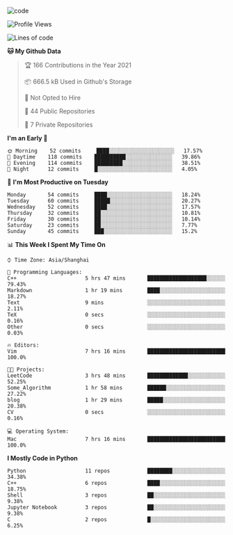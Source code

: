 
<!--
**liuyaanng/liuyaanng** is a ✨ _special_ ✨ repository because its `README.md` (this file) appears on your GitHub profile.

Here are some ideas to get you started:

- 🔭 I’m currently working on ...
- 🌱 I’m currently learning ...
- 👯 I’m looking to collaborate on ...
- 🤔 I’m looking for help with ...
- 💬 Ask me about ...
- 📫 How to reach me: ...
- 😄 Pronouns: ...
- ⚡ Fun fact: ...
-->


![code](https://cdn.jsdelivr.net/gh/liuyaanng/liuyaanng@1.0/code.gif) 

<!--START_SECTION:waka-->
![Profile Views](http://img.shields.io/badge/Profile%20Views-7-blue)

![Lines of code](https://img.shields.io/badge/From%20Hello%20World%20I%27ve%20Written-5.3%20million%20lines%20of%20code-blue)

**🐱 My Github Data** 

> 🏆 166 Contributions in the Year 2021
 > 
> 📦 666.5 kB Used in Github's Storage 
 > 
> 🚫 Not Opted to Hire
 > 
> 📜 44 Public Repositories 
 > 
> 🔑 7 Private Repositories  
 > 
**I'm an Early 🐤** 

```text
🌞 Morning    52 commits     ████░░░░░░░░░░░░░░░░░░░░░   17.57% 
🌆 Daytime    118 commits    ██████████░░░░░░░░░░░░░░░   39.86% 
🌃 Evening    114 commits    █████████░░░░░░░░░░░░░░░░   38.51% 
🌙 Night      12 commits     █░░░░░░░░░░░░░░░░░░░░░░░░   4.05%

```
📅 **I'm Most Productive on Tuesday** 

```text
Monday       54 commits     ████░░░░░░░░░░░░░░░░░░░░░   18.24% 
Tuesday      60 commits     █████░░░░░░░░░░░░░░░░░░░░   20.27% 
Wednesday    52 commits     ████░░░░░░░░░░░░░░░░░░░░░   17.57% 
Thursday     32 commits     ██░░░░░░░░░░░░░░░░░░░░░░░   10.81% 
Friday       30 commits     ██░░░░░░░░░░░░░░░░░░░░░░░   10.14% 
Saturday     23 commits     ██░░░░░░░░░░░░░░░░░░░░░░░   7.77% 
Sunday       45 commits     ███░░░░░░░░░░░░░░░░░░░░░░   15.2%

```


📊 **This Week I Spent My Time On** 

```text
⌚︎ Time Zone: Asia/Shanghai

💬 Programming Languages: 
C++                      5 hrs 47 mins       ███████████████████░░░░░░   79.43% 
Markdown                 1 hr 19 mins        ████░░░░░░░░░░░░░░░░░░░░░   18.27% 
Text                     9 mins              ░░░░░░░░░░░░░░░░░░░░░░░░░   2.11% 
TeX                      0 secs              ░░░░░░░░░░░░░░░░░░░░░░░░░   0.16% 
Other                    0 secs              ░░░░░░░░░░░░░░░░░░░░░░░░░   0.03%

🔥 Editors: 
Vim                      7 hrs 16 mins       █████████████████████████   100.0%

🐱‍💻 Projects: 
LeetCode                 3 hrs 48 mins       █████████████░░░░░░░░░░░░   52.25% 
Some_Algorithm           1 hr 58 mins        ██████░░░░░░░░░░░░░░░░░░░   27.22% 
blog                     1 hr 29 mins        █████░░░░░░░░░░░░░░░░░░░░   20.38% 
CV                       0 secs              ░░░░░░░░░░░░░░░░░░░░░░░░░   0.16%

💻 Operating System: 
Mac                      7 hrs 16 mins       █████████████████████████   100.0%

```

**I Mostly Code in Python** 

```text
Python                   11 repos            ████████░░░░░░░░░░░░░░░░░   34.38% 
C++                      6 repos             ████░░░░░░░░░░░░░░░░░░░░░   18.75% 
Shell                    3 repos             ██░░░░░░░░░░░░░░░░░░░░░░░   9.38% 
Jupyter Notebook         3 repos             ██░░░░░░░░░░░░░░░░░░░░░░░   9.38% 
C                        2 repos             █░░░░░░░░░░░░░░░░░░░░░░░░   6.25%

```



<!--END_SECTION:waka-->
